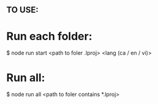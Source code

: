 ## TO USE:
# Run each folder:
$ node run start <path to foler .lproj> <path to target folder> <lang (ca / en / vi)>

# Run all:
$ node run all <path to foler contains *.lproj> <path to target folder>